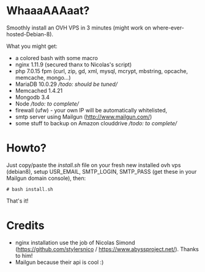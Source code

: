 # WhaaaAAAaat?

Smoothly install an OVH VPS in 3 minutes (might work on where-ever-hosted-Debian-8).

What you might get:
- a colored bash with some macro
- nginx 1.11.9 (secured thanx to Nicolas's script)
- php 7.0.15 fpm (curl, zip, gd, xml, mysql, mcrypt, mbstring, opcache, memcache, mongo...)
- MariaDB 10.0.29 */todo: should be tuned/*
- Memcached 1.4.21
- Mongodb 3.4
- Node */todo: to complete/*
- firewall (ufw) - your own IP will be automatically whitelisted,
- smtp server using Mailgun (http://www.mailgun.com/)
- some stuff to backup on Amazon clouddrive */todo: to complete/*

# Howto?

Just copy/paste the *install.sh* file on your fresh new installed ovh vps (debian8), setup USR_EMAIL, SMTP_LOGIN, SMTP_PASS (get these in your Mailgun domain console), then:
~~~~
# bash install.sh
~~~~

That's it!

# Credits

- nginx installation use the job of Nicolas Simond (https://github.com/stylersnico / https://www.abyssproject.net/). Thanks to him!  
- Mailgun because their api is cool :) 
